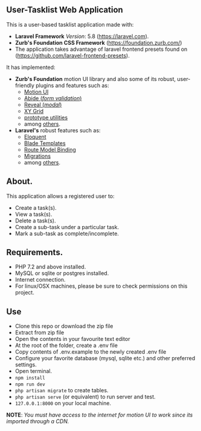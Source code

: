 ## User-Tasklist Web Application

This is a user-based tasklist application made with:
- **Laravel Framework** *Version*: 5.8 (https://laravel.com).
- **Zurb's Foundation CSS Framework** (https://foundation.zurb.com/)
- The application takes advantage of laravel frontend presets found on (https://github.com/laravel-frontend-presets). 

It has implemented:
-  **Zurb's Foundation** motion UI library and also some of its robust, user-friendly plugins and features such as:
    - [Motion UI](https://foundation.zurb.com/sites/docs/motion-ui.html)
    - [Abide (_form validation_)](https://foundation.zurb.com/sites/docs/abide.html)
    - [Reveal (_modal_)](https://foundation.zurb.com/sites/docs/reveal.html)
    - [XY Grid](https://foundation.zurb.com/sites/docs/xy-grid.html)
    - [prototype utilities](https://foundation.zurb.com/sites/docs/prototyping-utilities.html)  
    - among [others](https://foundation.zurb.com/sites/docs").
- **Laravel's** robust features such as:
    - [Eloquent](https://laravel.com/docs/5.8/eloquent)
    - [Blade Templates](https://laravel.com/docs/5.8/blade)
    - [Route Model Binding](https://laravel.com/docs/5.8/routing#route-model-binding)
    - [Migrations](https://laravel.com/docs/5.8/migrations)
    - among [others](https://laravel.com/docs/5.8).

## About.

This application allows a registered user to:
- Create a task(s).
- View a task(s).
- Delete a task(s).
- Create a sub-task under a particular task.
- Mark a sub-task as complete/incomplete.

## Requirements.

- PHP 7.2 and above installed.
- MySQL or sqlite or postgres installed.
- Internet connection.
- For linux/OSX machines, please be sure to check permissions on this project.

## Use

- Clone this repo or download the zip file
- Extract from zip file 
- Open the contents in your favourite text editor
- At the root of the folder, create a .env file
- Copy contents of .env.example to the newly created .env file
- Configure your favorite database (mysql, sqlite etc.) and other preferred settings.
- Open terminal.
- `npm install`
- `npm run dev`
- `php artisan migrate` to create tables.
- `php artisan serve` (or equivalent) to run server and test.
- `127.0.0.1:8000` on your local machine.

**NOTE**: _You must have access to the internet for motion UI to work since its imported through a CDN._
